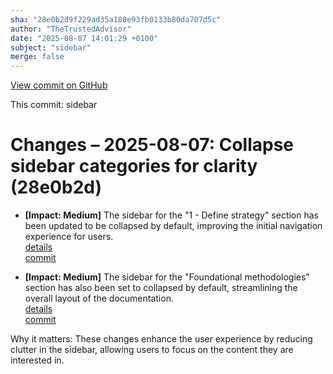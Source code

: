 ```yaml
---
sha: "28e0b2d9f229ad35a180e93fb0133b80da707d5c"
author: "TheTrustedAdvisor"
date: "2025-08-07 14:01:29 +0100"
subject: "sidebar"
merge: false
---
```


[View commit on GitHub](https://github.com/TheTrustedAdvisor/FabricAdoptionFramework/commit/28e0b2d9f229ad35a180e93fb0133b80da707d5c)

This commit: sidebar

# Changes – 2025-08-07: Collapse sidebar categories for clarity (28e0b2d)

- **[Impact: Medium]** The sidebar for the "1 - Define strategy" section has been updated to be collapsed by default, improving the initial navigation experience for users.  
   [details](/docs/about/changes/2025-08-07-sidebar-update)  
   [commit](https://github.com/TheTrustedAdvisor/FabricAdoptionFramework/commit/28e0b2d9f229ad35a180e93fb0133b80da707d5c)

- **[Impact: Medium]** The sidebar for the "Foundational methodologies" section has also been set to collapsed by default, streamlining the overall layout of the documentation.  
   [details](/docs/about/changes/2025-08-07-sidebar-update)  
   [commit](https://github.com/TheTrustedAdvisor/FabricAdoptionFramework/commit/28e0b2d9f229ad35a180e93fb0133b80da707d5c)

Why it matters: These changes enhance the user experience by reducing clutter in the sidebar, allowing users to focus on the content they are interested in.

